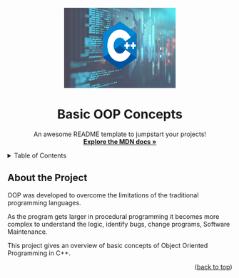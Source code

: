 <div id="top"></div>
<!--
*** Thanks for checking out the Best-README-Template. If you have a suggestion
*** that would make this better, please fork the repo and create a pull request
*** or simply open an issue with the tag "enhancement".
*** Don't forget to give the project a star!
*** Thanks again! Now go create something AMAZING! :D
-->

<!-- PROJECT LOGO -->
<br />
<div align="center">
  <a href="#">
    <img src="Cplus.png" alt="Logo" width="250" height="180">
  </a>

  <h1 align="center">Basic OOP Concepts </h1>

  <p align="center">
    An awesome README template to jumpstart your projects!
    <br />
    <a href="https://developer.mozilla.org/en-US/docs/Web/JavaScript"><strong>Explore the MDN docs »</strong></a>
    <br />
    
  </p>
</div>

<!-- TABLE OF CONTENTS -->
<details>
  <summary>Table of Contents</summary>
  <ul>
    <li>
      <a href="#about-the-project">About The Project</a>
    </li>
    <li><a href="#basic-oop">OOP Concept 1 - Defining and accessing class members</a></li>
    <li><a href="#encapsulation">OOP Concept 2 - Encapsulation</a></li>
    <li><a href="#constructors">OOP Concept 3 - Constructors</a></li>
    <li><a href="#destructors">OOP Concept 4 - Destructors</a></li>
  </ul>
</details>

<!-- ABOUT THE PROJECT -->

## About the Project

OOP was developed to overcome the limitations of the traditional programming languages.

As the program gets larger in procedural programming it becomes more complex to understand the logic, identify bugs, change programs, Software Maintenance.

This project gives an overview of basic concepts of Object Oriented Programming in C++. 

<p align="right">(<a href="#top">back to top</a>)</p>
